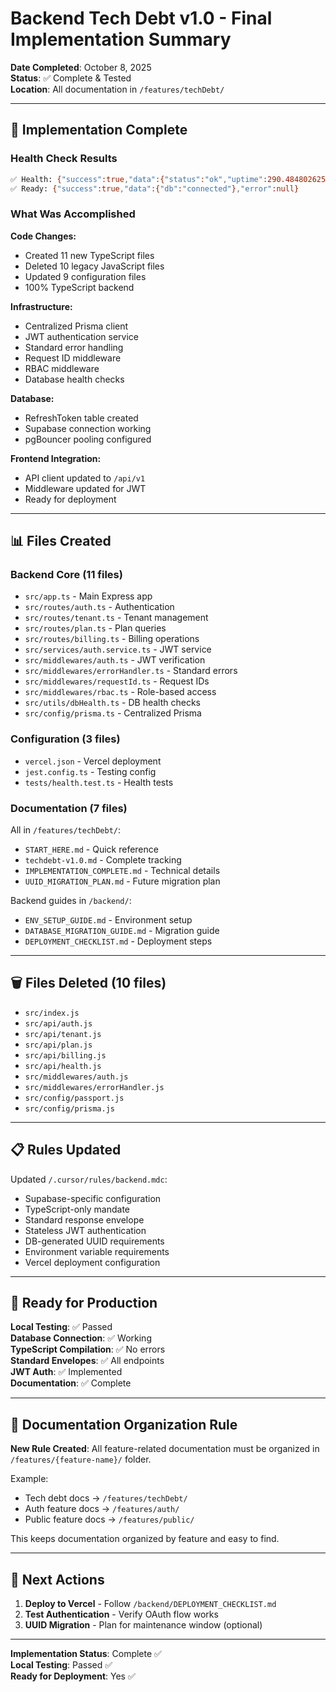 # Backend Tech Debt v1.0 - Final Implementation Summary

**Date Completed**: October 8, 2025  
**Status**: ✅ Complete & Tested  
**Location**: All documentation in `/features/techDebt/`

---

## 🎉 Implementation Complete

### Health Check Results
```bash
✅ Health: {"success":true,"data":{"status":"ok","uptime":290.484802625},"error":null}
✅ Ready: {"success":true,"data":{"db":"connected"},"error":null}
```

### What Was Accomplished

**Code Changes:**
- Created 11 new TypeScript files
- Deleted 10 legacy JavaScript files  
- Updated 9 configuration files
- 100% TypeScript backend

**Infrastructure:**
- Centralized Prisma client
- JWT authentication service
- Standard error handling
- Request ID middleware
- RBAC middleware
- Database health checks

**Database:**
- RefreshToken table created
- Supabase connection working
- pgBouncer pooling configured

**Frontend Integration:**
- API client updated to `/api/v1`
- Middleware updated for JWT
- Ready for deployment

---

## 📊 Files Created

### Backend Core (11 files)
- `src/app.ts` - Main Express app
- `src/routes/auth.ts` - Authentication
- `src/routes/tenant.ts` - Tenant management
- `src/routes/plan.ts` - Plan queries
- `src/routes/billing.ts` - Billing operations
- `src/services/auth.service.ts` - JWT service
- `src/middlewares/auth.ts` - JWT verification
- `src/middlewares/errorHandler.ts` - Standard errors
- `src/middlewares/requestId.ts` - Request IDs
- `src/middlewares/rbac.ts` - Role-based access
- `src/utils/dbHealth.ts` - DB health checks
- `src/config/prisma.ts` - Centralized Prisma

### Configuration (3 files)
- `vercel.json` - Vercel deployment
- `jest.config.ts` - Testing config
- `tests/health.test.ts` - Health tests

### Documentation (7 files)
All in `/features/techDebt/`:
- `START_HERE.md` - Quick reference
- `techdebt-v1.0.md` - Complete tracking
- `IMPLEMENTATION_COMPLETE.md` - Technical details
- `UUID_MIGRATION_PLAN.md` - Future migration plan

Backend guides in `/backend/`:
- `ENV_SETUP_GUIDE.md` - Environment setup
- `DATABASE_MIGRATION_GUIDE.md` - Migration guide
- `DEPLOYMENT_CHECKLIST.md` - Deployment steps

---

## 🗑️ Files Deleted (10 files)

- `src/index.js`
- `src/api/auth.js`
- `src/api/tenant.js`
- `src/api/plan.js`
- `src/api/billing.js`
- `src/api/health.js`
- `src/middlewares/auth.js`
- `src/middlewares/errorHandler.js`
- `src/config/passport.js`
- `src/config/prisma.js`

---

## 📋 Rules Updated

Updated `/.cursor/rules/backend.mdc`:
- Supabase-specific configuration
- TypeScript-only mandate
- Standard response envelope
- Stateless JWT authentication
- DB-generated UUID requirements
- Environment variable requirements
- Vercel deployment configuration

---

## 🚀 Ready for Production

**Local Testing**: ✅ Passed  
**Database Connection**: ✅ Working  
**TypeScript Compilation**: ✅ No errors  
**Standard Envelopes**: ✅ All endpoints  
**JWT Auth**: ✅ Implemented  
**Documentation**: ✅ Complete  

---

## 📝 Documentation Organization Rule

**New Rule Created**: All feature-related documentation must be organized in `/features/{feature-name}/` folder.

Example:
- Tech debt docs → `/features/techDebt/`
- Auth feature docs → `/features/auth/`
- Public feature docs → `/features/public/`

This keeps documentation organized by feature and easy to find.

---

## 🎯 Next Actions

1. **Deploy to Vercel** - Follow `/backend/DEPLOYMENT_CHECKLIST.md`
2. **Test Authentication** - Verify OAuth flow works
3. **UUID Migration** - Plan for maintenance window (optional)

---

**Implementation Status**: Complete ✅  
**Local Testing**: Passed ✅  
**Ready for Deployment**: Yes ✅

